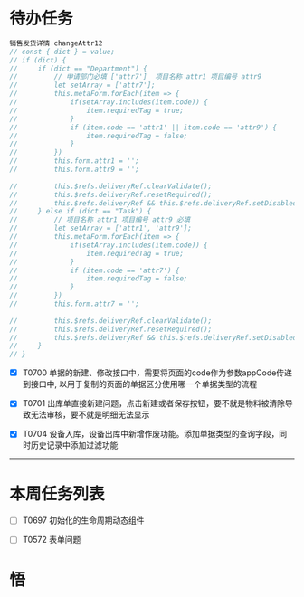 # 待办任务
~~~js
销售发货详情 changeAttr12
// const { dict } = value;
// if (dict) {
//     if (dict == "Department") {
//         // 申请部门必填 ['attr7']  项目名称 attr1 项目编号 attr9
//         let setArray = ['attr7'];
//         this.metaForm.forEach(item => {
//             if(setArray.includes(item.code)) {
//                 item.requiredTag = true;
//             }
//             if (item.code == 'attr1' || item.code == 'attr9') {
//                 item.requiredTag = false;
//             }
//         }) 
//         this.form.attr1 = '';
//         this.form.attr9 = '';
	   
//         this.$refs.deliveryRef.clearValidate();
//         this.$refs.deliveryRef.resetRequired();
//         this.$refs.deliveryRef && this.$refs.deliveryRef.setDisabled(['attr1', 'attr9']);
//     } else if (dict == "Task") {
//         // 项目名称 attr1 项目编号 attr9 必填 
//         let setArray = ['attr1', 'attr9'];
//         this.metaForm.forEach(item => {
//             if(setArray.includes(item.code)) {
//                 item.requiredTag = true;
//             }
//             if (item.code == 'attr7') {
//                 item.requiredTag = false;
//             }
//         })
//         this.form.attr7 = '';
	   
//         this.$refs.deliveryRef.clearValidate();
//         this.$refs.deliveryRef.resetRequired();
//         this.$refs.deliveryRef && this.$refs.deliveryRef.setDisabled(['attr1', 'attr9'], false);
//     }
// }
~~~
- [x] T0700
单据的新建、修改接口中，需要将页面的code作为参数appCode传递到接口中, 以用于复制的页面的单据区分使用哪一个单据类型的流程

- [x] T0701
出库单直接新建问题，点击新建或者保存按钮，要不就是物料被清除导致无法审核，要不就是明细无法显示

- [x] T0704
设备入库，设备出库中新增作废功能。添加单据类型的查询字段，同时历史记录中添加过滤功能



------
# 本周任务列表
- [ ] T0697  初始化的生命周期动态组件
- [ ] T0572  表单问题


# 悟



